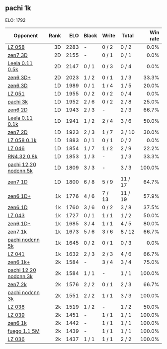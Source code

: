 ## pachi 1k ##

ELO: 1792

Opponent | Rank | ELO | Black | Write | Total | Win rate
---------|-----:|----:|-------|-------|-------|-------:
[LZ 058](LZ%20058.md) | 3D | 2283 | - | 0 / 2 | 0 / 2 | 0.0%
[zen7 3D](zen7%203D.md) | 2D | 2155 | - | 0 / 1 | 0 / 1 | 0.0%
[Leela 0.11 0.5k](Leela%200.11%200.5k.md) | 2D | 2147 | 0 / 1 | 0 / 3 | 0 / 4 | 0.0%
[zen6 3D+](zen6%203D+.md) | 2D | 2023 | 1 / 2 | 0 / 1 | 1 / 3 | 33.3%
[zen6 3D](zen6%203D.md) | 1D | 1989 | 0 / 1 | 1 / 4 | 1 / 5 | 20.0%
[LZ 051](LZ%20051.md) | 1D | 1955 | 0 / 2 | 0 / 2 | 0 / 4 | 0.0%
[pachi 3k](pachi%203k.md) | 1D | 1952 | 2 / 6 | 0 / 2 | 2 / 8 | 25.0%
[zen6 2D](zen6%202D.md) | 1D | 1943 | 2 / 3 | - | 2 / 3 | 66.7%
[Leela 0.11 0.1k](Leela%200.11%200.1k.md) | 1D | 1941 | 1 / 2 | 2 / 4 | 3 / 6 | 50.0%
[zen7 2D](zen7%202D.md) | 1D | 1923 | 2 / 3 | 1 / 7 | 3 / 10 | 30.0%
[LZ 058 0.1k](LZ%20058%200.1k.md) | 1D | 1883 | 0 / 1 | 0 / 1 | 0 / 2 | 0.0%
[LZ 046](LZ%20046.md) | 1D | 1854 | 1 / 7 | 1 / 2 | 2 / 9 | 22.2%
[RN4.32 0.8k](RN4.32%200.8k.md) | 1D | 1853 | 1 / 3 | - | 1 / 3 | 33.3%
[pachi 12.20 nodcnn 5k](pachi%2012.20%20nodcnn%205k.md) | 1D | 1809 | 3 / 3 | - | 3 / 3 | 100.0%
[zen7 1D](zen7%201D.md) | 1D | 1800 | 6 / 8 | 5 / 9 | 11 / 17 | 64.7%
[zen6 1D+](zen6%201D+.md) | 1k | 1776 | 4 / 6 | 7 / 13 | 11 / 19 | 57.9%
[zen6 1D](zen6%201D.md) | 1k | 1760 | 3 / 6 | 0 / 2 | 3 / 8 | 37.5%
[LZ 043](LZ%20043.md) | 1k | 1727 | 0 / 1 | 1 / 1 | 1 / 2 | 50.0%
[zen6 1D-](zen6%201D-.md) | 1k | 1685 | 3 / 4 | 1 / 1 | 4 / 5 | 80.0%
[zen7 1k](zen7%201k.md) | 1k | 1673 | 5 / 6 | 3 / 6 | 8 / 12 | 66.7%
[pachi nodcnn 5k](pachi%20nodcnn%205k.md) | 1k | 1645 | 0 / 2 | 0 / 1 | 0 / 3 | 0.0%
[LZ 041](LZ%20041.md) | 1k | 1632 | 2 / 3 | 2 / 3 | 4 / 6 | 66.7%
[zen6 1k+](zen6%201k+.md) | 2k | 1584 | - | 3 / 4 | 3 / 4 | 75.0%
[pachi 12.20 nodcnn 3k](pachi%2012.20%20nodcnn%203k.md) | 2k | 1584 | 1 / 1 | - | 1 / 1 | 100.0%
[zen7 2k](zen7%202k.md) | 2k | 1576 | 2 / 2 | 0 / 1 | 2 / 3 | 66.7%
[pachi nodcnn 3k](pachi%20nodcnn%203k.md) | 2k | 1551 | 2 / 2 | 1 / 1 | 3 / 3 | 100.0%
[LZ 038](LZ%20038.md) | 2k | 1519 | 1 / 2 | - | 1 / 2 | 50.0%
[LZ 039](LZ%20039.md) | 2k | 1451 | - | 1 / 1 | 1 / 1 | 100.0%
[zen6 1k](zen6%201k.md) | 2k | 1442 | - | 1 / 1 | 1 / 1 | 100.0%
[fuego 1.1 5M](fuego%201.1%205M.md) | 2k | 1439 | - | 1 / 1 | 1 / 1 | 100.0%
[LZ 036](LZ%20036.md) | 2k | 1437 | 1 / 1 | 1 / 1 | 2 / 2 | 100.0%
